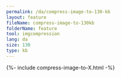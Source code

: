 ```yaml
---
permalink: /da/compress-image-to-130-kb
layout: feature
fileName: compress-image-to-130kb
folderName: feature
tool: imgcompression
lang: da
size: 130
type: kb
---
```


{%- include compress-image-to-X.html -%}
